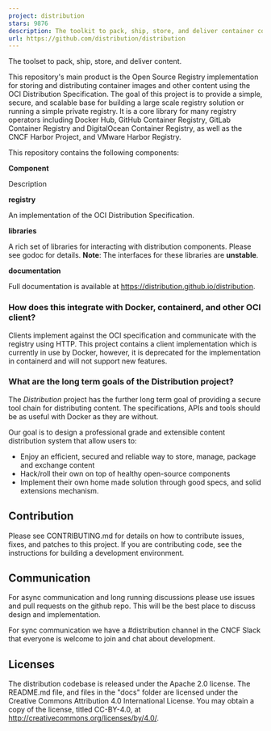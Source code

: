 ```yaml
---
project: distribution
stars: 9876
description: The toolkit to pack, ship, store, and deliver container content
url: https://github.com/distribution/distribution
---
```


The toolset to pack, ship, store, and deliver content.

This repository's main product is the Open Source Registry implementation for storing and distributing container images and other content using the OCI Distribution Specification. The goal of this project is to provide a simple, secure, and scalable base for building a large scale registry solution or running a simple private registry. It is a core library for many registry operators including Docker Hub, GitHub Container Registry, GitLab Container Registry and DigitalOcean Container Registry, as well as the CNCF Harbor Project, and VMware Harbor Registry.

This repository contains the following components:

**Component**

Description

**registry**

An implementation of the OCI Distribution Specification.

**libraries**

A rich set of libraries for interacting with distribution components. Please see godoc for details. **Note**: The interfaces for these libraries are **unstable**.

**documentation**

Full documentation is available at https://distribution.github.io/distribution.

### How does this integrate with Docker, containerd, and other OCI client?

Clients implement against the OCI specification and communicate with the registry using HTTP. This project contains a client implementation which is currently in use by Docker, however, it is deprecated for the implementation in containerd and will not support new features.

### What are the long term goals of the Distribution project?

The _Distribution_ project has the further long term goal of providing a secure tool chain for distributing content. The specifications, APIs and tools should be as useful with Docker as they are without.

Our goal is to design a professional grade and extensible content distribution system that allow users to:

-   Enjoy an efficient, secured and reliable way to store, manage, package and exchange content
-   Hack/roll their own on top of healthy open-source components
-   Implement their own home made solution through good specs, and solid extensions mechanism.

Contribution
------------

Please see CONTRIBUTING.md for details on how to contribute issues, fixes, and patches to this project. If you are contributing code, see the instructions for building a development environment.

Communication
-------------

For async communication and long running discussions please use issues and pull requests on the github repo. This will be the best place to discuss design and implementation.

For sync communication we have a #distribution channel in the CNCF Slack that everyone is welcome to join and chat about development.

Licenses
--------

The distribution codebase is released under the Apache 2.0 license. The README.md file, and files in the "docs" folder are licensed under the Creative Commons Attribution 4.0 International License. You may obtain a copy of the license, titled CC-BY-4.0, at http://creativecommons.org/licenses/by/4.0/.
